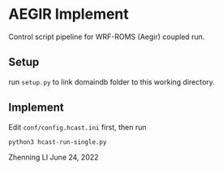 # AEGIR Implement

Control script pipeline for WRF-ROMS (Aegir) coupled run.

## Setup
run `setup.py` to link domaindb folder to this working directory.

## Implement
Edit `conf/config.hcast.ini` first, then run 
```bash
python3 hcast-run-single.py
```

Zhenning LI
June 24, 2022
